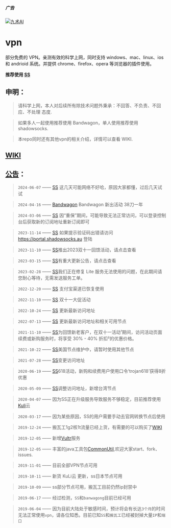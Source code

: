 ##### 广告

[![九术AI](https://redirect.cnkj.site:8099/shudaosan/2024/65e674bfefd21.webp?type=blog)](https://yourls.ninesure.com/carol)


# vpn

部分免费的 VPN。亲测有效的科学上网，同时支持 windows、mac、linux、ios 和 andrioid 系统。并提供 chrome、firefox、opera 等浏览器的插件使用。

**推荐使用 [SS](https://carolcoral.github.io/no-free_vpn/shadowsocks)**

## 申明：

> 请科学上网，本人对后续所有除技术问题外秉承：不回答、不负责、不回应、不处理 态度.

> 如果多人一起使用推荐使用 Bandwagon，单人使用推荐使用 shadowsocks.

> 本repo同时还有其他vpn的相关介绍，详情可以查看 WIKI.

## [WIKI](https://github.com/carolcoral/no-free_vpn/wiki)

## [公告](https://github.com/carolcoral/no-free_vpn/wiki/%E5%85%AC%E5%91%8A)：

> `2024-06-07` —— [SS](https://carolcoral.github.io/no-free_vpn/shadowsocks) 这几天可能网络不好哈，原因大家都懂，过后几天试试

> `2024-04-16` —— [Bandwagon](https://bandwagonhost.com/cart.php?a=confproduct&i=0) Bandwagon 新出活动 38刀一年

> `2024-03-06` —— [SS](https://carolcoral.github.io/no-free_vpn/shadowsocks) 因“重保”期间，可能导致无法正常访问，可以登录控制台后获取新的订阅地址重新订阅即可

> `2023-11-14` —— [SS](https://carolcoral.github.io/no-free_vpn/shadowsocks) 如果提示验证码出错请访问 https://portal.shadowsocks.au 登陆

> `2023-11-10` —— [SS](https://carolcoral.github.io/no-free_vpn/shadowsocks)推出2023双十一回馈活动，请点击查看

> `2023-03-15` —— [SS](https://carolcoral.github.io/no-free_vpn/shadowsocks)有重大更新公告，请点击查看

> `2023-02-28` —— [SS](https://carolcoral.github.io/no-free_vpn/shadowsocks)我们正在修复 Lite 服务无法使用的问题，在此期间请您耐心等待，无需发送服务工单。

> `2022-12-20` —— [SS](https://carolcoral.github.io/no-free_vpn/shadowsocks) 支付宝渠道已恢复使用

> `2022-11-10` —— [SS](https://carolcoral.github.io/no-free_vpn/shadowsocks) 双十一大促活动

> `2022-10-24` —— [SS](https://carolcoral.github.io/no-free_vpn/shadowsocks) 更新最新访问地址

> `2022-07-13` —— [SS](https://carolcoral.github.io/no-free_vpn/shadowsocks) 更新最新访问地址和相关可用节点

> `2021-11-10` —— [SS](https://carolcoral.github.io/no-free_vpn/shadowsocks)为回馈新老客户，在双十一活动¹期间，访问活动页面续费或新购服务时，将享受 30% - 40% 折扣²的优惠价格。

> `2021-10-22` —— [SS](https://carolcoral.github.io/no-free_vpn/shadowsocks)美国节点维护中，请暂时使用其他节点

> `2021-07-28` —— [SS](https://carolcoral.github.io/no-free_vpn/shadowsocks)变更访问地址

> `2020-06-19` —— [SS](https://carolcoral.github.io/no-free_vpn/shadowsocks)618活动，新购和续费用户使用口令‘trojan618’获得8折优惠

> `2020-05-09` —— [SS](https://carolcoral.github.io/no-free_vpn/shadowsocks)调整访问地址，新增台湾节点

> `2020-04-07` —— 因为SS正在升级服务导致服务不够稳定，目前推荐使用[Kuli](https://carolcoral.github.io/no-free_vpn/kuli)云

> `2020-03-17` —— 因为某些原因，SS的用户需要手动去官网转换节点后使用

> `2019-12-24` —— 搬瓦工1g2核1t流量已经上货，有需要的可以购买了[WIKI](https://carolcoral.github.io/no-free_vpn/Bandwagon)

> `2019-12-05` —— 新增[Vultr](https://carolcoral.github.io/no-free_vpn/vultr)服务

> `2019-12-05` —— 丰富的java工具包[CommonUtil](https://github.com/carolcoral/CommonUtil),欢迎大家start、fork、issues.

> `2019-11-01` —— 目前全部VPN节点可用

> `2019-10-11` —— 新货 KuLi云 更新，ss日本节点可用

> `2019-10-09` —— ss部分节点可用，搬瓦工目前仍然ip封禁中

> `2019-06-17` —— 经过检测，`SS`和`banwagong`目前已经可用

> `2019-06-04` —— 因为目前大陆处于敏感时间，预计将会有长达`3个月`的时间无法正常使用`vpn`，请各位知悉。目前已知`SS`和`搬瓦工`已经被封掉大量`IP`和`端口`
